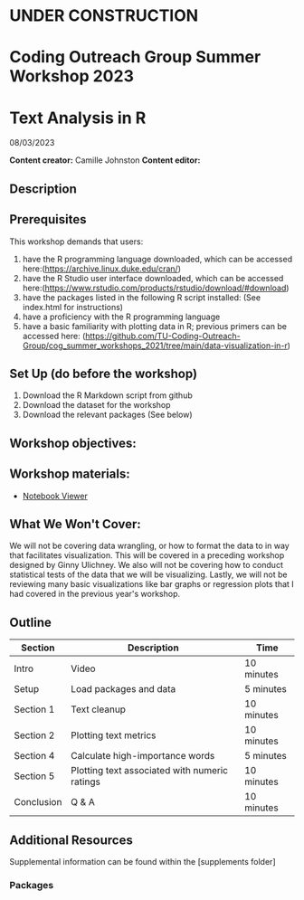 # UNDER CONSTRUCTION
# Coding Outreach Group Summer Workshop 2023
# Text Analysis in R
08/03/2023

__**Content creator:**__ Camille Johnston
__**Content editor:**__ 

## Description
  

## Prerequisites
This workshop demands that users:
1. have the R programming language downloaded, which can be accessed here:(https://archive.linux.duke.edu/cran/)
2. have the R Studio user interface downloaded, which can be accessed here:(https://www.rstudio.com/products/rstudio/download/#download)
3. have the packages listed in the following R script installed: (See index.html for instructions)
4. have a proficiency with the R programming language
5. have a basic familiarity with plotting data in R; previous primers can be accessed here: (https://github.com/TU-Coding-Outreach-Group/cog_summer_workshops_2021/tree/main/data-visualization-in-r) 

## Set Up (do before the workshop)
1. Download the R Markdown script from github
2. Download the dataset for the workshop
3. Download the relevant packages (See below)
    
## Workshop objectives:


## Workshop materials:
- [Notebook Viewer](https://tu-coding-outreach-group.github.io/cog_summer_workshops_2023/text_analysis/index.html)

## What We Won't Cover:
We will not be covering data wrangling, or how to format the data to in way that facilitates visualization. This will be covered in a preceding workshop designed by Ginny Ulichney. We also will not be covering how to conduct statistical tests of the data that we will be visualizing. Lastly, we will not be reviewing many basic visualizations like bar graphs or regression plots that I had covered in the previous year's workshop.  

## Outline
| Section | Description | Time |
| --- | --- | --- |
| Intro | Video | 10 minutes |
| Setup | Load packages and data | 5 minutes |
| Section 1 | Text cleanup | 10 minutes |
| Section 2 | Plotting text metrics| 10 minutes |
| Section 4 | Calculate high-importance words | 5 minutes |
| Section 5 | Plotting text associated with numeric ratings | 10 minutes |
| Conclusion |  Q & A | 10 minutes |

## Additional Resources
Supplemental information can be found within the [supplements folder]

### Packages
